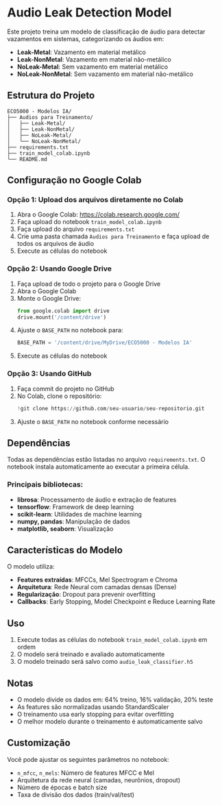 # Audio Leak Detection Model

Este projeto treina um modelo de classificação de áudio para detectar vazamentos em sistemas, categorizando os áudios em:
- **Leak-Metal**: Vazamento em material metálico
- **Leak-NonMetal**: Vazamento em material não-metálico
- **NoLeak-Metal**: Sem vazamento em material metálico
- **NoLeak-NonMetal**: Sem vazamento em material não-metálico

## Estrutura do Projeto

```
ECO5000 - Modelos IA/
├── Audios para Treinamento/
│   ├── Leak-Metal/
│   ├── Leak-NonMetal/
│   ├── NoLeak-Metal/
│   └── NoLeak-NonMetal/
├── requirements.txt
├── train_model_colab.ipynb
└── README.md
```

## Configuração no Google Colab

### Opção 1: Upload dos arquivos diretamente no Colab

1. Abra o Google Colab: https://colab.research.google.com/
2. Faça upload do notebook `train_model_colab.ipynb`
3. Faça upload do arquivo `requirements.txt`
4. Crie uma pasta chamada `Audios para Treinamento` e faça upload de todos os arquivos de áudio
5. Execute as células do notebook

### Opção 2: Usando Google Drive

1. Faça upload de todo o projeto para o Google Drive
2. Abra o Google Colab
3. Monte o Google Drive:
   ```python
   from google.colab import drive
   drive.mount('/content/drive')
   ```
4. Ajuste o `BASE_PATH` no notebook para:
   ```python
   BASE_PATH = '/content/drive/MyDrive/ECO5000 - Modelos IA'
   ```
5. Execute as células do notebook

### Opção 3: Usando GitHub

1. Faça commit do projeto no GitHub
2. No Colab, clone o repositório:
   ```python
   !git clone https://github.com/seu-usuario/seu-repositorio.git
   ```
3. Ajuste o `BASE_PATH` no notebook conforme necessário

## Dependências

Todas as dependências estão listadas no arquivo `requirements.txt`. O notebook instala automaticamente ao executar a primeira célula.

### Principais bibliotecas:
- **librosa**: Processamento de áudio e extração de features
- **tensorflow**: Framework de deep learning
- **scikit-learn**: Utilidades de machine learning
- **numpy, pandas**: Manipulação de dados
- **matplotlib, seaborn**: Visualização

## Características do Modelo

O modelo utiliza:
- **Features extraídas**: MFCCs, Mel Spectrogram e Chroma
- **Arquitetura**: Rede Neural com camadas densas (Dense)
- **Regularização**: Dropout para prevenir overfitting
- **Callbacks**: Early Stopping, Model Checkpoint e Reduce Learning Rate

## Uso

1. Execute todas as células do notebook `train_model_colab.ipynb` em ordem
2. O modelo será treinado e avaliado automaticamente
3. O modelo treinado será salvo como `audio_leak_classifier.h5`

## Notas

- O modelo divide os dados em: 64% treino, 16% validação, 20% teste
- As features são normalizadas usando StandardScaler
- O treinamento usa early stopping para evitar overfitting
- O melhor modelo durante o treinamento é automaticamente salvo

## Customização

Você pode ajustar os seguintes parâmetros no notebook:
- `n_mfcc`, `n_mels`: Número de features MFCC e Mel
- Arquitetura da rede neural (camadas, neurônios, dropout)
- Número de épocas e batch size
- Taxa de divisão dos dados (train/val/test)

